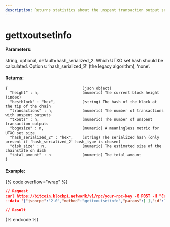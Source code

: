 ```yaml
---
description: Returns statistics about the unspent transaction output set.
---
```


# gettxoutsetinfo

#### **Parameters:**

string, optional, default=hash\_serialized\_2. Which UTXO set hash should be calculated. Options: ‘hash\_serialized\_2’ (the legacy algorithm), ‘none’.

#### **Returns:**

```
{                                 (json object)
  "height" : n,                   (numeric) The current block height (index)
  "bestblock" : "hex",            (string) The hash of the block at the tip of the chain
  "transactions" : n,             (numeric) The number of transactions with unspent outputs
  "txouts" : n,                   (numeric) The number of unspent transaction outputs
  "bogosize" : n,                 (numeric) A meaningless metric for UTXO set size
  "hash_serialized_2" : "hex",    (string) The serialized hash (only present if 'hash_serialized_2' hash_type is chosen)
  "disk_size" : n,                (numeric) The estimated size of the chainstate on disk
  "total_amount" : n              (numeric) The total amount
}
```

#### Example:

{% code overflow="wrap" %}
```json
// Request
curl https://bitcoin.blockpi.network/v1/rpc/your-rpc-key -X POST -H "Content-Type: application/json" 
--data '{"jsonrpc":"2.0","method":"gettxoutsetinfo","params":[ ],"id":1}'

// Result

```
{% endcode %}
